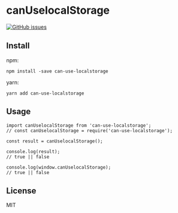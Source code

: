 # canUselocalStorage
[![GitHub issues](https://img.shields.io/github/issues/jiminycricket/easy-pad.svg)](https://github.com/jiminycricket/canUselocalStorage/issues)

## Install

npm:
```
npm install -save can-use-localstorage
```

yarn:
```
yarn add can-use-localstorage
```

## Usage
```
import canUselocalStorage from 'can-use-localstorage';
// const canUselocalStorage = require('can-use-localstorage');

const result = canUselocalStorage();

console.log(result);
// true || false

console.log(window.canUselocalStorage);
// true || false
```

## License
MIT
